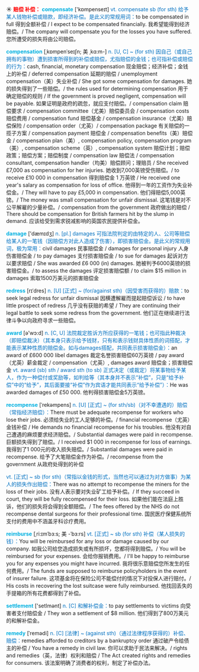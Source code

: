 ☀ <font color="red">**赔偿 补偿：**</font>
<font color="sky blue">**compensate**</font> ['kɒmpenseɪt] 
<font color="#0070c0">vt. compensate sb (for sth) 给予某人钱物补偿或赔款，即经济补偿。是此义的常规用词：</font>to be compensated in full 得到全额补偿 / I expect to be compensated financially. 我希望能得到经济赔偿。/ The company will compensate you for the losses you have suffered. 您所遭受的损失将由公司赔偿。 
           
<font color="sky blue">**compensation**</font> [ˌkɒmpenˈseɪʃn; 美 ˌkɑ:m-]
<font color="#0070c0">n. [U, C] ~ (for sth) 因自己（或自己拥有的事物）遭到损害所得到的补偿或赔偿，尤指赔偿的金钱；也可指补偿或赔偿的行为：</font>cash, financial, monetary compensation 现金赔偿；经济补偿；金钱上的补偿 / deferred compensation 延期的赔偿 / unemployment compensation（美）失业补偿 / She got some compensation for damages. 她的损失得到了一些赔偿。/ the rules used for determining compensation 用于确定赔偿的规则 / If the government is proved negligent, compensation will be payable. 如果证明是政府的疏忽，就应支付赔偿。/ compensation claim 赔偿要求 / compensation committee（尤美）赔偿委员会 / compensation costs 赔偿费用 / compensation fund 赔偿基金 / compensation insurance（尤美）赔偿保险 / compensation order（尤英）/ compensation package 有关赔偿的一揽子方案 / compensation payment 赔偿金 / compensation benefits（美）赔偿金 / compensation plan（美）, compensation policy, compensation program（美）, compensation scheme（英）, compensation system 赔偿计划；赔偿政策；赔偿方案；赔偿制度 / compensation law 赔偿法 / compensation consultant, compensation handler（均美）赔偿顾问；理赔员 / She received £7,000 as compensation for her injuries. 她收到7,000英镑受伤赔偿。/ to receive £10 000 in compensation 得到赔偿金 1 万英镑 / He received one year's salary as compensation for loss of office. 他得到一年的工资作为失业补偿金。/ They will have to pay £5,000 in compensation. 他们得赔偿5,000英镑。/ The money was small compensation for unfair dismissal. 这笔钱是对不公平解雇的少量补偿。/ compensation from the government 政府做出的赔偿 / There should be compensation for British farmers hit by the slump in demand. 应该给受到需求锐减影响的英国农民提供补偿金。

<font color="sky blue">**damage**</font> ['dæmɪdӡ] 
<font color="#0070c0">n. [pl.] damages 可指法院判定的由特定的人、公司等赔偿给某人的一笔钱（因赔偿方对此人造成了伤害），即损害赔偿金。是此义的常规用词，极为常用：</font>civil damages 民事赔偿金 / damages for personal injury 人身伤害赔偿金 / to pay damages 支付损害赔偿金 / to sue for damages 起诉对方以要求赔偿 / She was awarded £6 000 (in) damages. 她被判予6000英镑的损害赔偿金。/ to assess the damages 评定损害赔偿额 / to claim $15 million in damages 索取1500万美元的损害赔偿金
           
<font color="sky blue">**redress**</font> [rɪˈdres]
<font color="#0070c0">n. [U] [正式] ~ (for/against sth)（因受害而获得的）赔款：</font>to seek legal redress for unfair dismissal 因横遭解雇而提起赔偿诉讼 / to have little prospect of redress 几乎没有获赔的希望 / They are continuing their legal battle to seek some redress from the government. 他们正在继续进行法律斗争以向政府寻求一些赔偿。

<font color="sky blue">**award**</font> [ə'wɔ:d] 
<font color="#0070c0">n. [C, U] 法院裁定胜诉方所应获得的一笔钱；也可指此种裁决（即赔偿裁决）（其本身只表示给予钱财，只有和表示钱财具体性质的词搭配，才能表示某种性质的赔偿金。如与damages搭配，共同表示损害赔偿金）：</font>an award of £600 000 libel damages 裁定名誉损害赔偿60万英镑 / pay award（尤英）薪金裁定 / compensation（尤英）, damages award 赔偿金；损害赔偿金 <font color="#0070c0">vt. award (sb) sth / award sth (to sb) 正式决定（或裁定）将某事物给予某人，作为一种偿付或奖励等，如判给等（其本身并不表示“补偿”，只是“给予补偿”中的“给予”，其后面要接“补偿”作为宾语才能共同表示“给予补偿”）：</font>He was awarded damages of £50 000. 他判得损害赔偿金5万英镑。
           
<font color="sky blue">**recompense**</font> [ˈrekəmpens]
<font color="#0070c0">n. [U] [正式] ~ (for sth/sb)（对不幸遭遇的）赔偿（常指经济赔偿）：</font>There must be adequate recompense for workers who lose their jobs. 必须给失业的工人足够的补偿。/ financial recompense（尤英）金钱补偿 / He demands no financial recompense for his troubles. 他没有对自己遭遇的麻烦要求经济赔偿。/ Substantial damages were paid in recompense. 巨额损失得到了赔偿。/ I received $1 000 in recompense for loss of earnings. 我得到了1 000元的收入损失赔偿。/ Substantial damages were paid in recompense. 给予了大笔赔偿金作为补偿。/ recompense from the government 从政府处得到的补偿

<font color="#0070c0">vt. [正式] ~ sb (for sth)（常指以金钱的形式，当然也可以通过为对方做事）为某人的损失作出赔偿：</font>There was no attempt to recompense the miners for the loss of their jobs. 没有人表示要对失业矿工给予补偿。/ If they succeed in court, they will be fully recompensed for their loss. 如果他们能在法庭上胜诉，他们的损失将会得到全额赔偿。/ The fees offered by the NHS do not recompense dental surgeons for their professional time. 国民医疗保健系统所支付的费用中不涵盖牙科诊疗费用。
           
<font color="sky blue">**reimburse**</font> [ˌri:ɪmˈbɜ:s; 美 -ˈbɜ:rs]
<font color="#0070c0">vt. [正式] ~ sb (for sth) 补偿（某人损失的钱）：</font>You will be reimbursed for any loss or damage caused by our company. 如我公司给您造成损失或有所损坏，您都将得到赔偿。/ You will be reimbursed for your expenses. 会给你报销费用。/ I'll be happy to reimburse you for any expenses you might have incurred. 我将很乐意赔偿您所发生的任何费用。/ The funds are supposed to reimburse policyholders in the event of insurer failure. 这项基金将在保险公司不能偿付的情况下对投保人进行赔付。/ His costs in recovering the lost suitcase were fully reimbursed. 他找回丢失的手提箱的所有花费都得到了补偿。

<font color="sky blue">**settlement**</font> ['setlmənt] 
<font color="#0070c0">n. [C] 和解补偿金：</font>to pay settlements to victims 向受害者支付赔偿金 / They won a settlement of $8 million. 他们得到了800万美元的和解补偿金。
           
<font color="sky blue">**remedy**</font> [ˈremədi]
<font color="#0070c0">n. [C] [法律] ~ (against sth)（通过法律程序获得的）补偿、赔偿：</font>remedies afforded to creditors by a bankruptcy order 通过破产令给债主的补偿 / You have a remedy in civil law. 你可以求助于民法来解决。/ rights and remedies（英，法律）权利和赔偿 / The Act created rights and remedies for consumers. 该法案明确了消费者的权利，制定了补偿办法。


